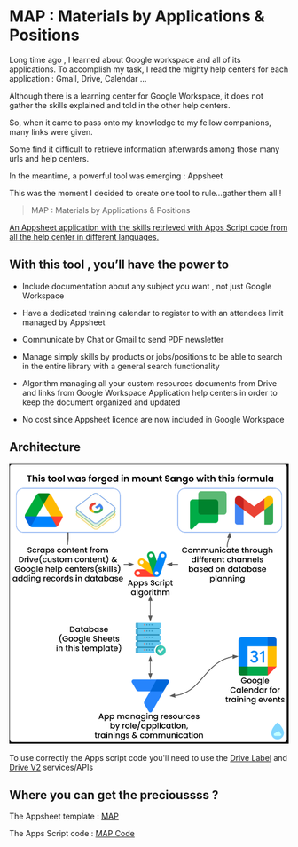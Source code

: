 
# MAP : Materials by Applications & Positions

Long time ago , I learned about Google workspace and all of its applications. To accomplish my task, I read the mighty help centers for each application : Gmail, Drive, Calendar …

Although there is a learning center for Google Workspace, it does not gather the skills explained and told in the other help centers.

So, when it came to pass onto my knowledge to my fellow companions, many links were given.

Some find it difficult to retrieve information afterwards among those many urls and help centers.

In the meantime,  a powerful tool was emerging : Appsheet

This was the moment I decided to create one tool to rule…gather them all !	


> MAP : Materials by Applications & Positions

[An Appsheet application with the skills retrieved with Apps Script code from all the help center in different languages.](#) 

## With this tool , you’ll have the power to  

* Include documentation about any subject you want , not just Google Workspace

* Have a dedicated training calendar to register to with an attendees limit managed by Appsheet

* Communicate by Chat or Gmail to send PDF newsletter

* Manage simply skills by products or jobs/positions to be able to search in the entire library with a general search functionality

* Algorithm managing all your custom resources documents from Drive and links from Google Workspace Application help centers in order to keep the document organized and updated

* No cost since Appsheet licence are now included in Google Workspace

## Architecture

![architecture](https://github.com/GhislainSanjuan/map/blob/main/docs/architecture.png?raw=true)

To use correctly the Apps script code you'll need to use the [Drive Label](https://developers.google.com/drive/labels/guides/overview?authuser=0) and [Drive V2](https://developers.google.com/apps-script/advanced/drive?authuser=0) services/APIs 

## Where you can get the precioussss ?

The Appsheet template : [MAP](https://www.appsheet.com//templates/Materials-by-Applications--Positions?appGuidString=cffb360e-f92c-4c28-97c0-26b2cf49c6d1)

The Apps Script code : [MAP Code](https://github.com/GhislainSanjuan/map/)






